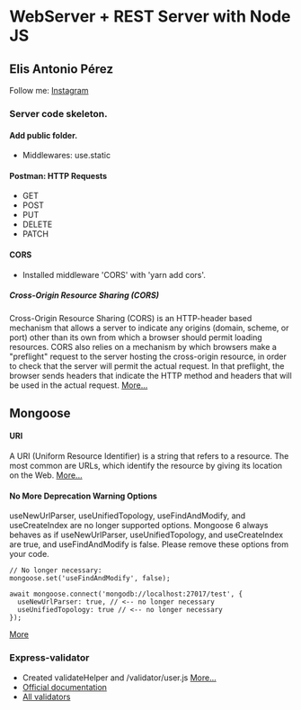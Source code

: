 # WebServer + REST Server with Node JS

## Elis Antonio Pérez
Follow me: [Instagram](https://www.instagram.com/elisperezmusic)

### Server code skeleton.

#### Add public folder.
- Middlewares: use.static

#### Postman: HTTP Requests
- GET
- POST
- PUT
- DELETE
- PATCH

#### CORS
- Installed middleware 'CORS' with 'yarn add cors'.
##### Cross-Origin Resource Sharing (CORS)
Cross-Origin Resource Sharing (CORS) is an HTTP-header based mechanism that allows a server to indicate any origins (domain, scheme, or port) other than its own from which a browser should permit loading resources. CORS also relies on a mechanism by which browsers make a "preflight" request to the server hosting the cross-origin resource, in order to check that the server will permit the actual request. In that preflight, the browser sends headers that indicate the HTTP method and headers that will be used in the actual request. [More...](https://developer.mozilla.org/es/docs/Web/HTTP/CORS)

## Mongoose
#### URI
A URI (Uniform Resource Identifier) is a string that refers to a resource.
The most common are URLs, which identify the resource by giving its location on the Web. [More...](https://developer.mozilla.org/es/docs/Glossary/URI)

#### No More Deprecation Warning Options
useNewUrlParser, useUnifiedTopology, useFindAndModify, and useCreateIndex are no longer supported options. Mongoose 6 always behaves as if useNewUrlParser, useUnifiedTopology, and useCreateIndex are true, and useFindAndModify is false. Please remove these options from your code.
```
// No longer necessary:
mongoose.set('useFindAndModify', false);

await mongoose.connect('mongodb://localhost:27017/test', {
  useNewUrlParser: true, // <-- no longer necessary
  useUnifiedTopology: true // <-- no longer necessary
});
```
[More](https://mongoosejs.com/docs/migrating_to_6.html#no-more-deprecation-warning-options)

### Express-validator
- Created validateHelper and /validator/user.js
  [More...](https://youtu.be/VMRgFfmv6j0)
- [Official documentation](https://express-validator.github.io/docs/custom-error-messages.html)
- [All validators](https://github.com/validatorjs/validator.js#validators)